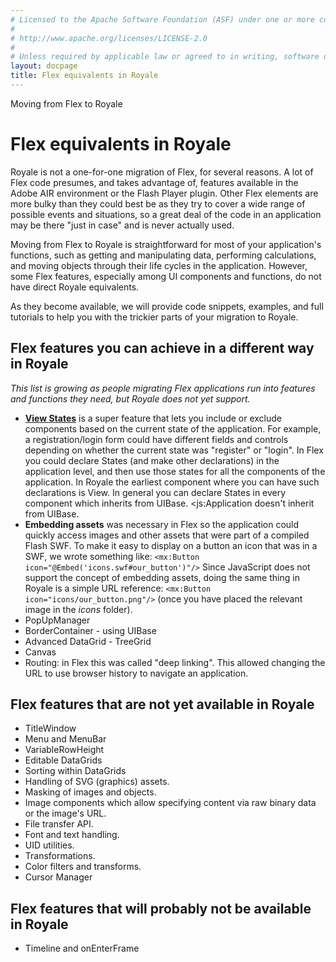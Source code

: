 ```yaml
---
# Licensed to the Apache Software Foundation (ASF) under one or more contributor license agreements.  See the NOTICE file distributed with this work for additional information regarding copyright ownership. The ASF licenses this file to You under the Apache License, Version 2.0 (the "License"); you may not use this file except in compliance with the License.  You may obtain a copy of the License at
# 
# http://www.apache.org/licenses/LICENSE-2.0
# 
# Unless required by applicable law or agreed to in writing, software distributed under the License is distributed on an "AS IS" BASIS, WITHOUT WARRANTIES OR CONDITIONS OF ANY KIND, either express or implied. See the License for the specific language governing permissions and limitations under the License.
layout: docpage
title: Flex equivalents in Royale
---
```


Moving from Flex to Royale

# Flex equivalents in Royale
Royale is not a one-for-one migration of Flex, for several reasons. A lot of Flex code presumes, and takes advantage of, features available in the Adobe AIR environment or the Flash Player plugin. Other Flex elements are more bulky than they could best be as they try to cover a wide range of possible events and situations, so a great deal of the code in an application may be there "just in case" and is never actually used.

Moving from Flex to Royale is straightforward for most of your application's functions, such as getting and manipulating data, performing calculations, and moving objects through their life cycles in the application. However, some Flex features, especially among UI components and functions, do not have direct Royale equivalents.

As they become available, we will provide code snippets, examples, and full tutorials to help you with the trickier parts of your migration to Royale.

## Flex features you can achieve in a different way in Royale
_This list is growing as people migrating Flex applications run into features and functions they need, but Royale does not yet support._

- **[View States](/features/view-states)** is  a super feature that lets you include or exclude components based on the current state of the application. For example, a registration/login form could have different fields and controls depending on whether the current state was "register" or "login". In Flex you could declare States (and make other declarations) in the application level, and then use those states for all the components of the application. In Royale the earliest component where you can have such declarations is View. In general you can declare States in every component which inherits from UIBase. <js:Application doesn't inherit from UIBase.
- **Embedding assets** was necessary in Flex so the application could quickly access images and other assets that were part of a compiled Flash SWF. To make it easy to display on a button an icon that was in a SWF, we wrote something like:
 `<mx:Button icon="@Embed('icons.swf#our_button')"/>`
Since JavaScript does not support the concept of embedding assets, doing the same thing in Royale is a simple URL reference:
 `<mx:Button icon="icons/our_button.png"/>` (once you have placed the relevant image in the _icons_ folder).
- PopUpManager
- BorderContainer - using UIBase
- Advanced DataGrid - TreeGrid
- Canvas
- Routing: in Flex this was called "deep linking". This allowed changing the URL to use browser history to navigate an application.

## Flex features that are not yet available in Royale

- TitleWindow
- Menu and MenuBar
- VariableRowHeight
- Editable DataGrids
- Sorting within DataGrids
- Handling of SVG (graphics) assets.
- Masking of images and objects.
- Image components which allow specifying content via raw binary data or the image's URL.
- File transfer API.
- Font and text handling.
- UID utilities.
- Transformations.
- Color filters and transforms.
- Cursor Manager

## Flex features that will probably not be available in Royale

- Timeline and onEnterFrame
